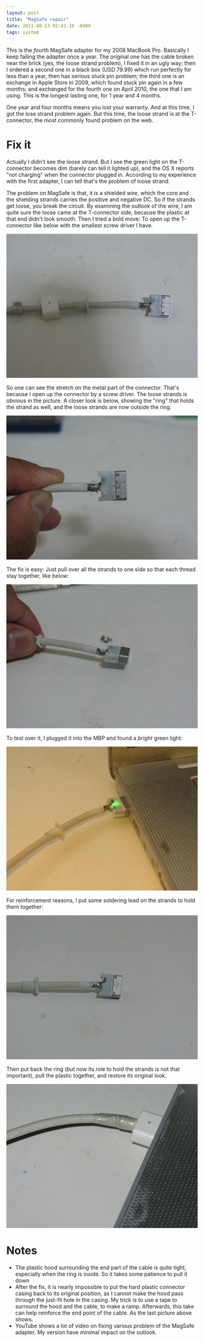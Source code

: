```yaml
---
layout: post
title: "MagSafe repair"
date: 2011-08-13 02:43:18 -0400
tags: system
---
```

This is the *fourth* MagSafe adapter for my 2008 MacBook Pro. Basically I keep
failing the adapter once a year. The original one has the cable broken near the
brick (yes, the loose strand problem), I fixed it in an ugly way; then I ordered
a second one in a black box (USD 79.99) which run perfectly for less than a year,
then has serious stuck pin problem; the third one is an exchange in Apple Store
in 2009, which found stuck pin again in a few months; and exchanged for the
fourth one on April 2010, the one that I am using. This is the longest lasting
one, for 1 year and 4 months.

One year and four months means you lost your warranty. And at this time, I got
the lose strand problem again. But this time, the loose strand is at the
T-connector, the most commonly found problem on the web.

# Fix it

Actually I didn't see the loose strand. But I see the green light on the
T-connector becomes dim (barely can tell it lighted up), and the OS X reports
"not charging" when the connector plugged in. According to my experience with
the first adapter, I can tell that's the problem of loose strand.

The problem on MagSafe is that, it is a shielded wire, which the core and the
shielding strands carries the positive and negative DC. So if the strands get
loose, you break the circuit. By examining the outlook of the wire, I am quite
sure the loose came at the T-connector side, because the plastic at that end
didn't look smooth. Then I tried a bold move: To open up the T-connector like
below with the smallest screw driver I have.

![](/img/magsafe-1.jpg)

So one can see the stretch on the metal part of the connector. That's because I
open up the connector by a screw driver. The loose strands is obvious in the
picture. A closer look is below, showing the "ring" that holds the strand as
well, and the loose strands are now outside the ring:

![](/img/magsafe-2.jpg)

The fix is easy: Just pull over all the strands to one side so that each thread
stay together, like below:

![](/img/magsafe-3.jpg)

To test over it, I plugged it into the MBP and found a *bright* green light:

![](/img/magsafe-4.jpg)

For reinforcement reasons, I put some soldering lead on the strands to hold them together:

![](/img/magsafe-5.jpg)

Then put back the ring (but now its role to hold the strands is not that
important), pull the plastic together, and restore its original look.

![](/img/magsafe-6.jpg)

# Notes

  - The plastic hood surrounding the end part of the cable is quite tight,
    especially when the ring is inside. So it takes some patience to pull it
    down
  - After the fix, it is nearly impossible to put the hard plastic connector
    casing back to its original position, as I cannot make the hood pass through
    the just-fit hole in the casing. My trick is to use a tape to surround the
    hood and the cable, to make a ramp. Afterwards, this take can help reinforce
    the end point of the cable. As the last picture above shows.
  - YouTube shows a lot of video on fixing various problem of the MagSafe
    adapter. My version have minimal impact on the outlook.






